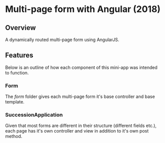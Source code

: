 Multi-page form with Angular (2018)
=================================

Overview
--------
A dynamically routed multi-page form using AngularJS.


Features
--------
Below is an outline of how each component of this mini-app was intended to function.


### Form

The _form_ folder gives each multi-page form it's base controller and base template.


### SuccessionApplication

Given that most forms are different in their structure (different fields etc.), each page has it's own controller and view in addition to it's own post method.